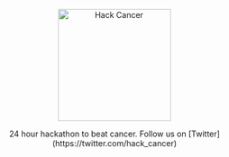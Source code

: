 <p align="center">
<img alt="Hack Cancer" src="https://image.ibb.co/iLPzbk/s_QHs_Jxxu_400x400.png" height="200" />
</p>

<p align="center">
24 hour hackathon to beat cancer. Follow us on [Twitter](https://twitter.com/hack_cancer)
</p>
